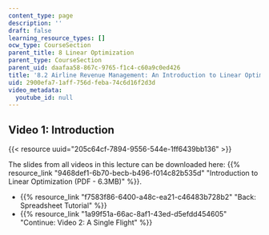 ```yaml
---
content_type: page
description: ''
draft: false
learning_resource_types: []
ocw_type: CourseSection
parent_title: 8 Linear Optimization
parent_type: CourseSection
parent_uid: daafaa58-867c-9765-f1c4-c60a9c0ed426
title: '8.2 Airline Revenue Management: An Introduction to Linear Optimization'
uid: 2900efa7-1aff-756d-feba-74c6d16f2d3d
video_metadata:
  youtube_id: null
---
```

## Video 1: Introduction

{{< resource uuid="205c64cf-7894-9556-544e-1ff6439bb136" >}}

The slides from all videos in this lecture can be downloaded here: {{% resource_link "9468def1-6b70-becb-b496-f014c82b535d" "Introduction to Linear Optimization (PDF - 6.3MB)" %}}.

- {{% resource_link "f7583f86-6400-a48c-ea21-c46483b728b2" "Back: Spreadsheet Tutorial" %}}
- {{% resource_link "1a99f51a-66ac-8af1-43ed-d5efdd454605" "Continue: Video 2: A Single Flight" %}}